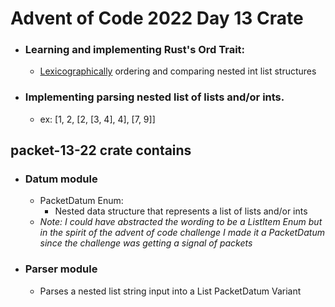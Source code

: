 # Advent of Code 2022 Day 13 Crate

- ### Learning and implementing Rust's Ord Trait:

  - [Lexicographically](https://en.wikipedia.org/wiki/Lexicographic_order) ordering and comparing nested int list structures

- ### Implementing parsing nested list of lists and/or ints.

  - ex: [1, 2, [2, [3, 4], 4], [7, 9]]

## packet-13-22 crate contains

- ### Datum module
  - PacketDatum Enum:
    - Nested data structure that represents a list of lists and/or ints
  - _Note: I could have abstracted the wording to be a ListItem Enum but in the spirit of the advent of code challenge I made it a PacketDatum since the challenge was getting a signal of packets_
- ### Parser module
  - Parses a nested list string input into a List PacketDatum Variant
